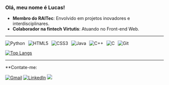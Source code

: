 ### Olá, meu nome é Lucas! 

- **Membro do RAITec**: Envolvido em projetos inovadores e interdisciplinares.
- **Colaborador na fintech Virtutis**: Atuando no Front-end Web.

---

<div style="display: flex; gap: 10px; flex-wrap: wrap;">
  <img src="https://img.shields.io/badge/Python-3471A4?style=for-the-badge&logo=python&logoColor=white" alt="Python">
  <img src="https://img.shields.io/badge/HTML5-E24B26?style=for-the-badge&logo=html5&logoColor=white" alt="HTML5">
  <img src="https://img.shields.io/badge/CSS3-553D7C?style=for-the-badge&logo=css3&logoColor=white" alt="CSS3">
  <img src="https://img.shields.io/badge/Java-007396?style=for-the-badge&logo=java&logoColor=white" alt="Java">
  <img src="https://img.shields.io/badge/C++-00599C?style=for-the-badge&logo=c%2B%2B&logoColor=white" alt="C++">
  <img src="https://img.shields.io/badge/C-239120?style=for-the-badge&logo=c&logoColor=white" alt="C">
  <img src="https://img.shields.io/badge/Git-%23F05033.svg?style=for-the-badge&logo=git&logoColor=white" alt="Git">
</div>

[![Top Langs](https://github-readme-stats.vercel.app/api/top-langs/?username=Luckas33&layout=donut&locale=pt-br&bg_color=010409&text_color=ffffff&title_color=ffffff&border_color=30363D&border_radius=15)](https://github.com/Luckas33)

---

**Contate-me:

<p align="left">
  <a href="sobrallucas33@gmail.com" title="Gmail">
  <img src="https://img.shields.io/badge/-Gmail-FF0000?style=flat-square&labelColor=FF0000&logo=gmail&logoColor=white&link=LINK-DO-SEU-GMAIL" alt="Gmail"/></a>
  <a href="linkedin.com/in/lucas-oliveira-sobral/" title="LinkedIn">
  <img src="https://img.shields.io/badge/-Linkedin-0e76a8?style=flat-square&logo=Linkedin&logoColor=white&link=LINK-DO-SEU-LINKEDIN" alt="LinkedIn"/></a>
  <a href="instagram.com/lucassobral33/" title="Instagram">
  <img src="https://img.shields.io/badge/-Instagram-DF0174?style=flat-square&labelColor=DF0174&logo=instagram&logoColor=white&link=[instagram.com/lucassobral33/](https://www.instagram.com/lucassobral33/) alt="Instagram"/></a>
</p>
